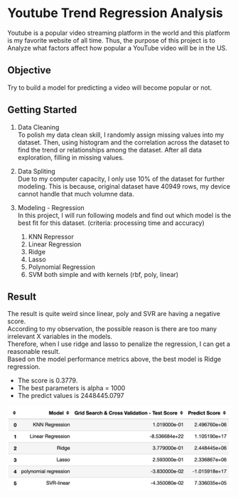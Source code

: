 # Youtube Trend Regression Analysis
Youtube is a popular video streaming platform in the world and this platform is my favorite website of all time. 
Thus, the purpose of this project is to Analyze what factors affect how popular a YouTube video will be in the US.

## Objective
Try to build a model for predicting a video will become popular or not.

## Getting Started
1. Data Cleaning\
     To polish my data clean skill, I randomly assign missing values into my dataset.
     Then, using histogram and the correlation across the dataset to find the trend or relationships among the dataset.
     After all data exploration, filling in missing values.
2. Data Spliting\
     Due to my computer capacity, I only use 10% of the dataset for further modeling. This is because, original dataset have 40949 rows, my device cannot handle that much volumne data.
     
3. Modeling - Regression\
      In this project, I will run following models and find out which model is the best fit for this dataset. (criteria: processing time and accuracy)
      1. KNN Repressor
      2. Linear Regression
      3. Ridge
      4. Lasso
      5. Polynomial Regression
      6. SVM both simple and with kernels (rbf, poly, linear)


## Result
The result is quite weird since linear, poly and SVR are having a negative score.\
According to my observation, the possible reason is there are too many irrelevant X variables in the models.\
Therefore, when I use ridge and lasso to penalize the regression, I can get a reasonable result.\
Based on the model performance metrics above, the best model is Ridge regression.
* The score is 0.3779.
* The best parameters is alpha = 1000
* The predict values is 2448445.0797
<img src = "Model_Summary.png" width='900' heigh='600'>
